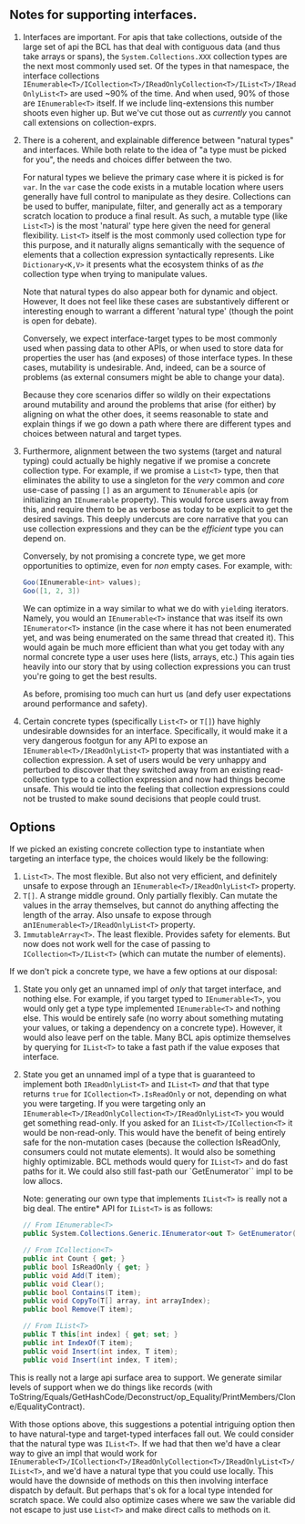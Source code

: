 ## Notes for supporting interfaces.

1.  Interfaces are important. For apis that take collections, outside of the large set of api the BCL has that deal with contiguous data (and thus take arrays or spans), the `System.Collections.XXX` collection types are the next most commonly used set.   Of the types in that namespace, the interface collections `IEnumerable<T>/ICollection<T>/IReadOnlyCollection<T>/IList<T>/IReadOnlyList<T>` are used ~90% of the time.  And when used, 90% of those are `IEnumerable<T>` itself.  If we include linq-extensions this number shoots even higher up.  But we've cut those out as *currently* you cannot call extensions on collection-exprs.  

2. There is a coherent, and explainable difference between "natural types" and interfaces.  While both relate to the idea of "a type must be picked for you", the needs and choices differ between the two.

   For natural types we believe the primary case where it is picked is for `var`.  In the `var` case the code exists in a mutable location where users generally have full control to manipulate as they desire.  Collections can be used to buffer, manipulate, filter, and generally act as a temporary scratch location to produce a final result.  As such, a mutable type (like `List<T>`) is the most 'natural' type here given the need for general flexibility.  `List<T>` itself is the most commonly used collection type for this purpose, and it naturally aligns semantically with the sequence of elements that a collection expression syntactically represents.  Like `Dictionary<K,V>` it presents what the ecosystem thinks of as *the* collection type when trying to manipulate values.

   Note that natural types do also appear both for dynamic and object.  However, It does not feel like these cases are substantively different or interesting enough to warrant a different 'natural type' (though the point is open for debate).

   Conversely, we expect interface-target types to be most commonly used when passing data to other APIs, or when used to store data for properties the user has (and exposes) of those interface types.  In these cases, mutability is undesirable.  And, indeed, can be a source of problems (as external consumers might be able to change your data).

   Because they core scenarios differ so wildly on their expectations around mutability and around the problems that arise (for either) by aligning on what the other does, it seems reasonable to state and explain things if we go down a path where there are different types and choices between natural and target types.

3. Furthermore, alignment between the two systems (target and natural typing) could actually be highly negative if we promise a concrete collection type. For example, if we promise a `List<T>` type, then that eliminates the ability to use a singleton for the *very* common and *core* use-case of passing `[]` as an argument to `IEnumerable` apis (or initializing an `IEnumerable` property).  This would force users away from this, and require them to be as verbose as today to be explicit to get the desired savings.  This deeply undercuts are core narrative that you can use collection expressions and they can be the *efficient* type you can depend on.

   Conversely, by not promising a concrete type, we get more opportunities to optimize, even for *non* empty cases.  For example, with:

      ```c#
      Goo(IEnumerable<int> values);
      Goo([1, 2, 3])
      ```

   We can optimize in a way similar to what we do with `yield`ing iterators.  Namely, you would an `IEnumerable<T>` instance that was itself its own `IEnumerator<T>` instance (in the case where it has not been enumerated yet, and was being enumerated on the same thread that created it).  This would again be much more efficient than what you get today with any normal concrete type a user uses here (lists, arrays, etc.)   This again ties heavily into our story that by using collection expressions you can trust you're going to get the best results.

   As before, promising too much can hurt us (and defy user expectations around performance and safety).

4. Certain concrete types (specifically `List<T>` or `T[]`) have highly undesirable downsides for an interface.  Specifically, it would make it a very dangerous footgun for any API to expose an `IEnumerable<T>/IReadOnlyList<T>` property that was instantiated with a collection expression.  A set of users would be very unhappy and perturbed to discover that they switched away from an existing read-collection type to a collection expression and now had things become unsafe.  This would tie into the feeling that collection expressions could not be trusted to make sound decisions that people could trust.

## Options

If we picked an existing concrete collection type to instantiate when targeting an interface type, the choices would likely be the following:

1. `List<T>`.  The most flexible.  But also not very efficient, and definitely unsafe to expose through an `IEnumerable<T>/IReadOnlyList<T>` property.  
2. `T[]`.  A strange middle ground.  Only partially flexibly.  Can mutate the values in the array themselves, but cannot do anything affecting the length of the array.  Also unsafe to expose through an`IEnumerable<T>/IReadOnlyList<T>` property.  
3. `ImmutableArray<T>`.  The least flexible.  Provides safety for elements.  But now does not work well for the case of passing to `ICollection<T>/IList<T>` (which can mutate the number of elements).

If we don't pick a concrete type, we have a few options at our disposal:

1. State you only get an unnamed impl of *only* that target interface, and nothing else.  For example, if you target typed to `IEnumerable<T>`, you would only get a type type implemented `IEnumerable<T>` and nothing else.  This would be entirely safe (no worry about something mutating your values, or taking a dependency on a concrete type).  However, it would also leave perf on the table.  Many BCL apis optimize themselves by querying for `IList<T>` to take a fast path if the value exposes that interface.

2. State you get an unnamed impl of a type that is guaranteed to implement both `IReadOnlyList<T>` and `IList<T>` *and* that that type returns `true` for `ICollection<T>.IsReadOnly` or not, depending on what you were targeting.  If you were targeting only an `IEnumerable<T>/IReadOnlyCollection<T>/IReadOnlyList<T>` you would get something read-only.  If you asked for an `IList<T>/ICollection<T>` it would be non-read-only.  This would have the benefit of being entirely safe for the non-mutation cases (because the collection IsReadOnly, consumers could not mutate elements).  It would also be something highly optimizable.  BCL methods would query for `IList<T>` and do fast paths for it.  We could also still fast-path our `GetEnumerator`` impl to be low allocs.

    Note: generating our own type that implements `IList<T>` is really not a big deal.  The entire* API for `IList<T>` is as follows:

    ```c#
    // From IEnumerable<T>
    public System.Collections.Generic.IEnumerator<out T> GetEnumerator();

    // From ICollection<T>
    public int Count { get; }
    public bool IsReadOnly { get; }
    public void Add(T item);
    public void Clear();
    public bool Contains(T item);
    public void CopyTo(T[] array, int arrayIndex);
    public bool Remove(T item);

    // From IList<T>
    public T this[int index] { get; set; }
    public int IndexOf(T item);
    public void Insert(int index, T item);
    public void Insert(int index, T item);
    ```

This is really not a large api surface area to support.  We generate similar levels of support
when we do things like records (with ToString/Equals/GetHashCode/Deconstruct/op_Equality/PrintMembers/Clone/EqualityContract).

With those options above, this suggestions a potential intriguing option then to have natural-type and target-typed interfaces fall out. We could consider that the natural type was `IList<T>`.  If we had that then we'd have a clear way to give an impl that would work for `IEnumerable<T>/ICollection<T>/IReadOnlyCollection<T>/IReadOnlyList<T>/IList<T>`, and we'd have a natural type that you could use locally.  This would have the downside of methods on this then involving interface dispatch by default.  But perhaps that's ok for a local type intended for scratch space.  We could also optimize cases where we saw the variable did not escape to just use `List<T>` and make direct calls to methods on it.

